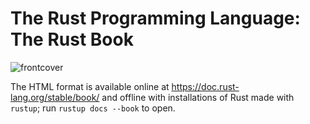# The Rust Programming Language: The Rust Book

![frontcover](https://images-na.ssl-images-amazon.com/images/I/81j-XMgvndL.jpg)

The HTML format is available online at https://doc.rust-lang.org/stable/book/ and offline with
installations of Rust made with `rustup`; run `rustup docs --book` to open.

